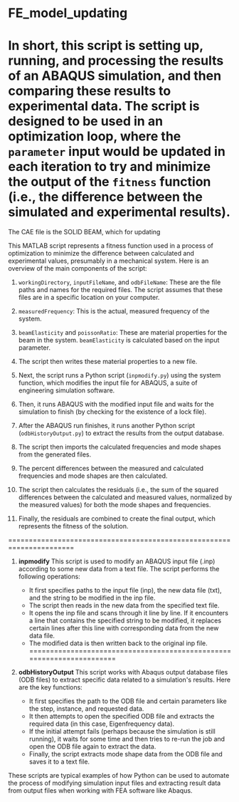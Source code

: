 # FE_model_updating
 In short, this script is setting up, running, and processing the results of an ABAQUS simulation, and then comparing these results to experimental data. The script is designed to be used in an optimization loop, where the `parameter` input would be updated in each iteration to try and minimize the output of the `fitness` function (i.e., the difference between the simulated and experimental results).
=============================
The CAE file is the SOLID BEAM, which for updating

This MATLAB script represents a fitness function used in a process of optimization to minimize the difference between calculated and experimental values, presumably in a mechanical system. Here is an overview of the main components of the script:

1. `workingDirectory`, `inputFileName`, and `odbFileName`: These are the file paths and names for the required files. The script assumes that these files are in a specific location on your computer.

2. `measuredFrequency`: This is the actual, measured frequency of the system.

3. `beamElasticity` and `poissonRatio`: These are material properties for the beam in the system. `beamElasticity` is calculated based on the input parameter.

4. The script then writes these material properties to a new file.

5. Next, the script runs a Python script (`inpmodify.py`) using the system function, which modifies the input file for ABAQUS, a suite of engineering simulation software.

6. Then, it runs ABAQUS with the modified input file and waits for the simulation to finish (by checking for the existence of a lock file).

7. After the ABAQUS run finishes, it runs another Python script (`odbHistoryOutput.py`) to extract the results from the output database.

8. The script then imports the calculated frequencies and mode shapes from the generated files.

9. The percent differences between the measured and calculated frequencies and mode shapes are then calculated.

10. The script then calculates the residuals (i.e., the sum of the squared differences between the calculated and measured values, normalized by the measured values) for both the mode shapes and frequencies.

11. Finally, the residuals are combined to create the final output, which represents the fitness of the solution.


======================================================================
1. **inpmodify**
   This script is used to modify an ABAQUS input file (.inp) according to some new data from a text file. The script performs the following operations:

   - It first specifies paths to the input file (inp), the new data file (txt), and the string to be modified in the inp file.
   - The script then reads in the new data from the specified text file.
   - It opens the inp file and scans through it line by line. If it encounters a line that contains the specified string to be modified, it replaces certain lines after this line with corresponding data from the new data file.
   - The modified data is then written back to the original inp file.
======================================================================
2. **odbHistoryOutput**
   This script works with Abaqus output database files (ODB files) to extract specific data related to a simulation's results. Here are the key functions:

   - It first specifies the path to the ODB file and certain parameters like the step, instance, and requested data.
   - It then attempts to open the specified ODB file and extracts the required data (in this case, Eigenfrequency data).
   - If the initial attempt fails (perhaps because the simulation is still running), it waits for some time and then tries to re-run the job and open the ODB file again to extract the data.
   - Finally, the script extracts mode shape data from the ODB file and saves it to a text file.

These scripts are typical examples of how Python can be used to automate the process of modifying simulation input files and extracting result data from output files when working with FEA software like Abaqus.
